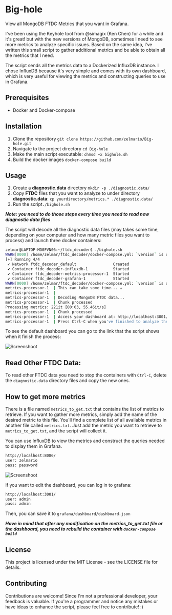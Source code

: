 # Big-hole
View all MongoDB FTDC Metrics that you want in Grafana.

I've been using the Keyhole tool from @simagix (Ken Chen) for a while and it's great! but with the new versions of MongoDB, sometimes I need to see more metrics to analyze specific issues.
Based on the same idea, I've written this small script to gather additional metrics and be able to obtain all the metrics that I need.

The script sends all the metrics data to a Dockerized InfluxDB instance. I chose InfluxDB because it's very simple and comes with its own dashboard, which is very useful for viewing the metrics and constructing queries to use in Grafana.

## Prerequisites
- Docker and Docker-compose

## Installation
1. Clone the repository `git clone https://github.com/zelmario/Big-hole.git`
2. Navigate to the project directory `cd Big-hole`
3. Make the main script executable: `chmod +x bighole.sh`
4. Build the docker images `docker-compose build`

## Usage
1. Create a **diagnostic.data** directory `mkdir -p ./diagnostic.data/`
2. Copy **FTDC** files that you want to analyze to under directory **diagnostic.data**: `cp yourdirectory/metrics.* ./diagnostic.data/`
3. Run the script`./bighole.sh`

***Note: you need to do those steps every time you need to read new diagnostic data files***

The script will decode all the diagnostic data files (may takes some time, depending on your computer and how many metric files you want to process) and launch three docker containers:

```bash
zelmar@LAPTOP-MD0FVN06:~/ftdc_decoder$ ./bighole.sh
WARN[0000] /home/zelmar/ftdc_decoder/docker-compose.yml: `version` is obsolete
[+] Running 4/4
 ✔ Network ftdc_decoder_default                Created                                                                                                                                   0.0s
 ✔ Container ftdc_decoder-influxdb-1           Started                                                                                                                                   0.7s
 ✔ Container ftdc_decoder-metrics-processor-1  Started                                                                                                                                   1.0s
 ✔ Container ftdc_decoder-grafana-1            Started                                                                                                                                   1.1s
WARN[0000] /home/zelmar/ftdc_decoder/docker-compose.yml: `version` is obsolete
metrics-processor-1  | This can take some time... ☕
metrics-processor-1  |
metrics-processor-1  | Decoding MongoDB FTDC data...
metrics-processor-1  | Chunk processed
Processing metrics: 221it [00:03, 55.46it/s]
metrics-processor-1  | Chunk processed
metrics-processor-1  | Access your dashboard at: http://localhost:3001/d/ddnw277huiv40ae/ftdc-dashboard?orgId=1&from=1716347462000&to=1716379922000
metrics-processor-1  | Press Ctrl-C when you've finished to analyze the dashboard.
```

To see the default dashboard you can go to the link that the script shows when it finish the process:

![Screenshoot](https://github.com/zelmario/Big-hole/blob/main/big_hole.png?raw=true)


## Read Other FTDC Data:
To read other FTDC data you need to stop the containers with `Ctrl-C`, delete the `diagnostic.data` directory files and copy the new ones.


## How to get more metrics
There is a file named `metrics_to_get.txt` that contains the list of metrics to retrieve. If you want to gather more metrics, simply add the name of the desired metric to this file.
You'll find a complete list of all available metrics in another file called `metrics.txt`. Just add the metric you want to retrieve to `metrics_to_get.txt`, and the script will collect it.

You can use InfluxDB to view the metrics and construct the queries needed to display them in Grafana.
```bash
http://localhost:8086/
user: zelmario
pass: password
```

![Screenshoot](https://github.com/zelmario/Big-hole/blob/main/influxdb.png?raw=true)

If you want to edit the dashboard, you can log in to grafana:
```bash
http://localhost:3001/
user: admin
pass: admin
```

Then, you can save it to `grafana/dashboard/dashboard.json`

***Have in mind that after any modification on the metrics_to_get.txt file or the dashboard, you need to rebuild the container with `docker-compose build`***


## License
This project is licensed under the MIT License - see the LICENSE file for details.

## Contributing
Contributions are welcome! Since I'm not a professional developer, your feedback is valuable. If you're a programmer and notice any mistakes or have ideas to enhance the script, please feel free to contribute! :)

